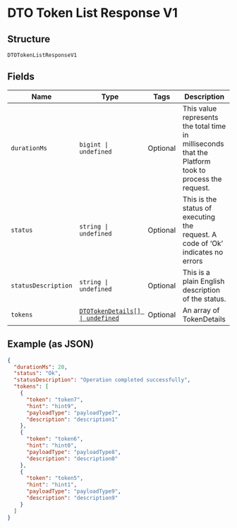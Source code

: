 
# DTO Token List Response V1

## Structure

`DTOTokenListResponseV1`

## Fields

| Name | Type | Tags | Description |
|  --- | --- | --- | --- |
| `durationMs` | `bigint \| undefined` | Optional | This value represents the total time in milliseconds that the Platform took to process the request. |
| `status` | `string \| undefined` | Optional | This is the status of executing the request.&nbsp;A code of ‘Ok’ indicates no errors |
| `statusDescription` | `string \| undefined` | Optional | This is a plain English description of the status. |
| `tokens` | [`DTOTokenDetails[] \| undefined`](../../doc/models/dto-token-details.md) | Optional | An array of TokenDetails |

## Example (as JSON)

```json
{
  "durationMs": 20,
  "status": "Ok",
  "statusDescription": "Operation completed successfully",
  "tokens": [
    {
      "token": "token7",
      "hint": "hint9",
      "payloadType": "payloadType7",
      "description": "description1"
    },
    {
      "token": "token6",
      "hint": "hint0",
      "payloadType": "payloadType8",
      "description": "description0"
    },
    {
      "token": "token5",
      "hint": "hint1",
      "payloadType": "payloadType9",
      "description": "description9"
    }
  ]
}
```


